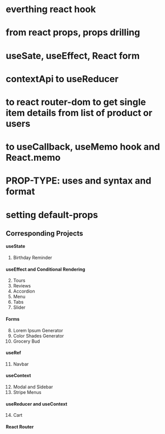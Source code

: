 # everthing react hook
# from react props, props drilling
# useSate, useEffect, React form
# contextApi to useReducer
# to react router-dom to get single item details from list of product or users
# to useCallback, useMemo hook and React.memo
# PROP-TYPE: uses and syntax and format 
# setting default-props



## Corresponding Projects

#### useState

1. Birthday Reminder

#### useEffect and Conditional Rendering

2. Tours
3. Reviews
4. Accordion
5. Menu
6. Tabs
7. Slider

#### Forms

8. Lorem Ipsum Generator
9. Color Shades Generator
10. Grocery Bud

#### useRef

11. Navbar

#### useContext

12. Modal and Sidebar
13. Stripe Menus

#### useReducer and useContext

14. Cart

#### React Router
